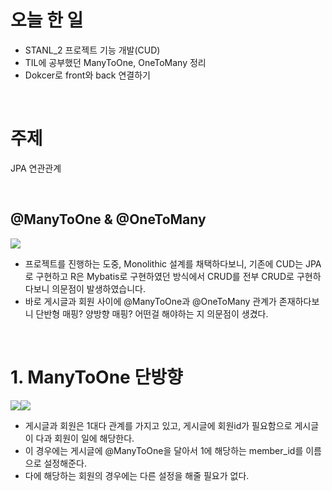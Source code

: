 # 오늘 한 일
- STANL_2 프로젝트 기능 개발(CUD)
- TIL에 공부했던 ManyToOne, OneToMany 정리
- Dokcer로 front와 back 연결하기

<br>

# 주제
JPA 연관관계

<br>

## @ManyToOne & @OneToMany
![](https://velog.velcdn.com/images/euihyeok-song/post/d0f46150-c816-46e1-ad5b-ecfb559e6131/image.png)

- 프로젝트를 진행하는 도중, Monolithic 설계를 채택하다보니, 기존에 CUD는 JPA로 구현하고 R은 Mybatis로 구현하였던 방식에서 CRUD를 전부 CRUD로 구현하다보니 의문점이 발생하였습니다.
- 바로 게시글과 회원 사이에 @ManyToOne과 @OneToMany 관계가 존재하다보니 단반형 매핑? 양방향 매핑? 어떤걸 해야하는 지 의문점이 생겼다.

<br>

# 1. ManyToOne 단방향
![](https://velog.velcdn.com/images/euihyeok-song/post/c8c6ae00-d22d-4aaa-984d-0108070092d1/image.png)![](https://velog.velcdn.com/images/euihyeok-song/post/5cc06fd0-7ae0-4d3d-a510-d5a34d25f44f/image.png)

- 게시글과 회원은 1대다 관계를 가지고 있고, 게시글에 회원id가 필요함으로 게시글이 다과 회원이 일에 해당한다.
- 이 경우에는 게시글에 @ManyToOne을 달아서 1에 해당하는 member_id를 이름으로 설정해준다.
- 다에 해당하는 회원의 경우에는 다른 설정을 해줄 필요가 없다.

<br>





